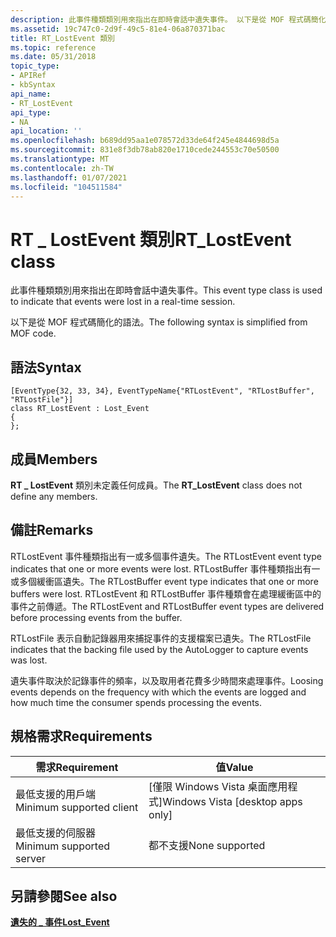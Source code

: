 ```yaml
---
description: 此事件種類類別用來指出在即時會話中遺失事件。 以下是從 MOF 程式碼簡化的語法。
ms.assetid: 19c747c0-2d9f-49c5-81e4-06a870371bac
title: RT_LostEvent 類別
ms.topic: reference
ms.date: 05/31/2018
topic_type:
- APIRef
- kbSyntax
api_name:
- RT_LostEvent
api_type:
- NA
api_location: ''
ms.openlocfilehash: b689dd95aa1e078572d33de64f245e4844698d5a
ms.sourcegitcommit: 831e8f3db78ab820e1710cede244553c70e50500
ms.translationtype: MT
ms.contentlocale: zh-TW
ms.lasthandoff: 01/07/2021
ms.locfileid: "104511584"
---
```

# <a name="rt_lostevent-class"></a><span data-ttu-id="d3826-104">RT \_ LostEvent 類別</span><span class="sxs-lookup"><span data-stu-id="d3826-104">RT\_LostEvent class</span></span>

<span data-ttu-id="d3826-105">此事件種類類別用來指出在即時會話中遺失事件。</span><span class="sxs-lookup"><span data-stu-id="d3826-105">This event type class is used to indicate that events were lost in a real-time session.</span></span>

<span data-ttu-id="d3826-106">以下是從 MOF 程式碼簡化的語法。</span><span class="sxs-lookup"><span data-stu-id="d3826-106">The following syntax is simplified from MOF code.</span></span>

## <a name="syntax"></a><span data-ttu-id="d3826-107">語法</span><span class="sxs-lookup"><span data-stu-id="d3826-107">Syntax</span></span>

``` syntax
[EventType{32, 33, 34}, EventTypeName{"RTLostEvent", "RTLostBuffer", "RTLostFile"}]
class RT_LostEvent : Lost_Event
{
};
```

## <a name="members"></a><span data-ttu-id="d3826-108">成員</span><span class="sxs-lookup"><span data-stu-id="d3826-108">Members</span></span>

<span data-ttu-id="d3826-109">**RT \_ LostEvent** 類別未定義任何成員。</span><span class="sxs-lookup"><span data-stu-id="d3826-109">The **RT\_LostEvent** class does not define any members.</span></span>

## <a name="remarks"></a><span data-ttu-id="d3826-110">備註</span><span class="sxs-lookup"><span data-stu-id="d3826-110">Remarks</span></span>

<span data-ttu-id="d3826-111">RTLostEvent 事件種類指出有一或多個事件遺失。</span><span class="sxs-lookup"><span data-stu-id="d3826-111">The RTLostEvent event type indicates that one or more events were lost.</span></span> <span data-ttu-id="d3826-112">RTLostBuffer 事件種類指出有一或多個緩衝區遺失。</span><span class="sxs-lookup"><span data-stu-id="d3826-112">The RTLostBuffer event type indicates that one or more buffers were lost.</span></span> <span data-ttu-id="d3826-113">RTLostEvent 和 RTLostBuffer 事件種類會在處理緩衝區中的事件之前傳遞。</span><span class="sxs-lookup"><span data-stu-id="d3826-113">The RTLostEvent and RTLostBuffer event types are delivered before processing events from the buffer.</span></span>

<span data-ttu-id="d3826-114">RTLostFile 表示自動記錄器用來捕捉事件的支援檔案已遺失。</span><span class="sxs-lookup"><span data-stu-id="d3826-114">The RTLostFile indicates that the backing file used by the AutoLogger to capture events was lost.</span></span>

<span data-ttu-id="d3826-115">遺失事件取決於記錄事件的頻率，以及取用者花費多少時間來處理事件。</span><span class="sxs-lookup"><span data-stu-id="d3826-115">Loosing events depends on the frequency with which the events are logged and how much time the consumer spends processing the events.</span></span>

## <a name="requirements"></a><span data-ttu-id="d3826-116">規格需求</span><span class="sxs-lookup"><span data-stu-id="d3826-116">Requirements</span></span>



| <span data-ttu-id="d3826-117">需求</span><span class="sxs-lookup"><span data-stu-id="d3826-117">Requirement</span></span> | <span data-ttu-id="d3826-118">值</span><span class="sxs-lookup"><span data-stu-id="d3826-118">Value</span></span> |
|-------------------------------------|------------------------------------------------|
| <span data-ttu-id="d3826-119">最低支援的用戶端</span><span class="sxs-lookup"><span data-stu-id="d3826-119">Minimum supported client</span></span><br/> | <span data-ttu-id="d3826-120">\[僅限 Windows Vista 桌面應用程式\]</span><span class="sxs-lookup"><span data-stu-id="d3826-120">Windows Vista \[desktop apps only\]</span></span><br/> |
| <span data-ttu-id="d3826-121">最低支援的伺服器</span><span class="sxs-lookup"><span data-stu-id="d3826-121">Minimum supported server</span></span><br/> | <span data-ttu-id="d3826-122">都不支援</span><span class="sxs-lookup"><span data-stu-id="d3826-122">None supported</span></span><br/>                      |



## <a name="see-also"></a><span data-ttu-id="d3826-123">另請參閱</span><span class="sxs-lookup"><span data-stu-id="d3826-123">See also</span></span>

<dl> <dt>

[<span data-ttu-id="d3826-124">**遺失的 \_ 事件**</span><span class="sxs-lookup"><span data-stu-id="d3826-124">**Lost\_Event**</span></span>](lost-event.md)
</dt> </dl>

 

 




